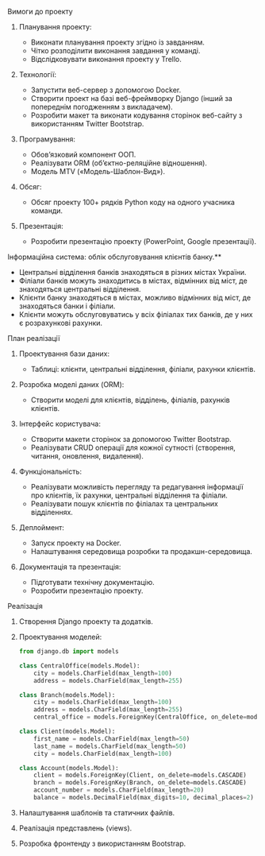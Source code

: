 Вимоги до проекту
1. Планування проекту:
   - Виконати планування проекту згідно із завданням.
   - Чітко розподілити виконання завдання у команді.
   - Відслідковувати виконання проекту у Trello.

2. Технології:
   - Запустити веб-сервер з допомогою Docker.
   - Створити проект на базі веб-фреймворку Django (інший за попереднім погодженням з викладачем).
   - Розробити макет та виконати кодування сторінок веб-сайту з використанням Twitter Bootstrap.

3. Програмування:
   - Обов’язковий компонент ООП.
   - Реалізувати ORM (об’єктно-реляційне відношення).
   - Модель MTV («Модель-Шаблон-Вид»).

4. Обсяг:
   - Обсяг проекту 100+ рядків Python коду на одного учасника команди.

5. Презентація:
   - Розробити презентацію проекту (PowerPoint, Google презентації).

Інформаційна система: облік обслуговування клієнтів банку.**
- Центральні відділення банків знаходяться в різних містах України.
- Філіали банків можуть знаходитись в містах, відмінних від міст, де знаходяться центральні відділення.
- Клієнти банку знаходяться в містах, можливо відмінних від міст, де знаходяться банки і філіали.
- Клієнти можуть обслуговуватись у всіх філіалах тих банків, де у них є розрахункові рахунки.

План реалізації
1. Проектування бази даних:
   - Таблиці: клієнти, центральні відділення, філіали, рахунки клієнтів.

2. Розробка моделі даних (ORM):
   - Створити моделі для клієнтів, відділень, філіалів, рахунків клієнтів.

3. Інтерфейс користувача:
   - Створити макети сторінок за допомогою Twitter Bootstrap.
   - Реалізувати CRUD операції для кожної сутності (створення, читання, оновлення, видалення).

4. Функціональність:
   - Реалізувати можливість перегляду та редагування інформації про клієнтів, їх рахунки, центральні відділення та філіали.
   - Реалізувати пошук клієнтів по філіалах та центральних відділеннях.

5. Деплоймент:
   - Запуск проекту на Docker.
   - Налаштування середовища розробки та продакшн-середовища.

6. Документація та презентація:
   - Підготувати технічну документацію.
   - Розробити презентацію проекту.

Реалізація
1. Створення Django проекту та додатків.
2. Проектування моделей:
   ```python
   from django.db import models

   class CentralOffice(models.Model):
       city = models.CharField(max_length=100)
       address = models.CharField(max_length=255)

   class Branch(models.Model):
       city = models.CharField(max_length=100)
       address = models.CharField(max_length=255)
       central_office = models.ForeignKey(CentralOffice, on_delete=models.CASCADE)

   class Client(models.Model):
       first_name = models.CharField(max_length=50)
       last_name = models.CharField(max_length=50)
       city = models.CharField(max_length=100)

   class Account(models.Model):
       client = models.ForeignKey(Client, on_delete=models.CASCADE)
       branch = models.ForeignKey(Branch, on_delete=models.CASCADE)
       account_number = models.CharField(max_length=20)
       balance = models.DecimalField(max_digits=10, decimal_places=2)
   ```

3. Налаштування шаблонів та статичних файлів.
4. Реалізація представлень (views).
5. Розробка фронтенду з використанням Bootstrap.

